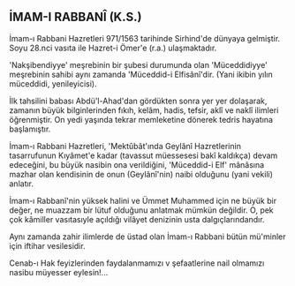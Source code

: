 ## İMAM-I RABBANÎ (K.S.)

İmam-ı Rabbani Hazretleri 971/1563 tarihinde Sirhind'de dünyaya gelmiştir. Soyu 28.nci vasıta ile Hazret-i Ömer'e (r.a.) ulaşmaktadır.

'Nakşibendiyye' meşrebinin bir şubesi duru­munda olan 'Müceddidiyye' meşrebinin sahibi aynı zamanda 'Müceddid-i Elfisânî'dir. (Yani ikibin yılın müceddidi, yenileyicisi).

İlk tahsilini babası Abdü'l-Ahad'dan gördük­ten sonra yer yer dolaşarak, zamanın büyük bilginlerinden fıkıh, kelâm, hadis, tefsir, aklî ve naklî ilimleri öğrenmiştir. On yedi yaşında tekrar memleketine dönerek tedris hayatına başla­mıştır.

İmam-ı Rabbani Hazretleri, 'Mektûbât'ında Geylânî Hazretlerinin tasarrufunun Kıyâmet'e kadar (tavassut müessesesi bakî kaldıkça) devam edeceğini, bu büyük nasibin ona verildiğini, 'Müceddid-i Elf' mânâsına mazhar olan kendisinin de onun (Geylânî'nin) naibi olduğunu (yani vekili) anlatır.

İmam-ı Rabbanî'nin yüksek halini ve Ümmet Muhammed için ne büyük bir değer, ne muazzam bir lütuf olduğunu anlatmak mümkün değildir. O, pek çok kâmiller vasıtasıyle açıldığı vilâyet denizinin usta dalgıçlarındandır.

Aynı zamanda zahir ilimlerde de üstad olan İmam-ı Rabbani bütün mü'minler için iftihar vesilesidir.

Cenab-ı Hak feyizlerinden faydalanmamızı v şefaatlerine nail olmamızı nasibu müyesser eylesin!...
